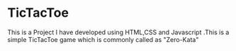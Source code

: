 # TicTacToe
This is a Project I have developed using HTML,CSS and Javascript .This is a simple TicTacToe game which is commonly called as "Zero-Kata"
